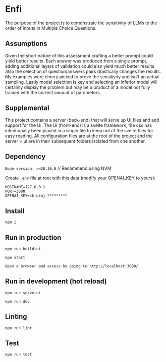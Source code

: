 # Enfi

The purpose of the project is to demonstrate the sensitivity of LLMs to the order of inputs in Multiple Choice Questions.

## Assumptions
Given the short nature of this assessment crafting a better prompt could yield better results. Each answer was produced from a single prompt, adding additional layers of validation could also yield much better results. Also the selection of question/answers pairs drastically changes the results. My examples were cherry picked to prove the sensitivity and isn't an actual sampling. Lastly model selection is key and selecting an inferior model will certainly display the problem but may be a product of a model not fully trained with the correct amount of parameters.

## Supplemental
This project contains a server (back-end) that will serve up UI files and add support for the UI. The UI (front-end) is a svelte framework, the css has intentionally been placed in a single file to keep out of the svelte files for easy reading. All configuration files are at the root of the project and the server + ui are in their subsequent folders isolated from one another.

## Dependency
`Node version: >=20.16.0` // Recommend using NVM

Create `.env` file at root with this data (modify your OPENAI_KEY to yours):

```
HOSTNAME=127.0.0.1
PORT=3000
OPENAI_KEY=sk-proj-*********
```

## Install
`npm i`

## Run in production
`npm run build:ui`

`npm start`

`Open a browser and access by going to http://localhost:3000/`

## Run in development (hot reload)
`npm run serve:ui`

`npm run dev`

## Linting
`npm run lint`

## Test
`npm run test`